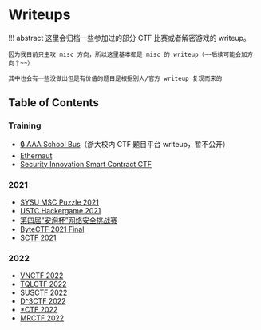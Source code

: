 # Writeups

!!! abstract 
    这里会归档一些参加过的部分 CTF 比赛或者解密游戏的 writeup。

    因为我目前只主攻 misc 方向，所以这里基本都是 misc 的 writeup（~~后续可能会加方向？~~）

    其中也会有一些没做出但是有价值的题目是根据别人/官方 writeup 复现而来的

## Table of Contents

### Training

- [🔒 AAA School Bus](AAA)（浙大校内 CTF 题目平台 writeup，暂不公开）
- [Ethernaut](ethernaut)
- [Security Innovation Smart Contract CTF](SecurityInnovation)

### 2021
- [SYSU MSC Puzzle 2021](sysu_msc_puzzle)
- [USTC Hackergame 2021](hackergame2021)
- [第四届“安洵杯”网络安全挑战赛](d0g3)
- [ByteCTF 2021 Final](bytectf2021_final)
- [SCTF 2021](sctf2021)

### 2022
- [VNCTF 2022](vnctf2022)
- [TQLCTF 2022](tqlctf2022)
- [SUSCTF 2022](susctf2022)
- [D^3CTF 2022](d3ctf2022)
- [*CTF 2022](*ctf2022)
- [MRCTF 2022](mrctf2022)